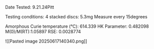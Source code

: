 Date Tested:  9.21.24Pitt

Testing conditions:
4 stacked discs: 5.3mg
Measure every 15degrees

Amorphous Curie temperature (°C): 614.339
HK Parameter: 0.482098
M(0)/M(RT):1.05897
 RSE: 0.0028774

![[Pasted image 20250617140340.png]]


